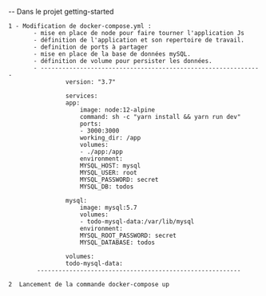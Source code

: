  -- Dans le projet getting-started

    1 - Modification de docker-compose.yml : 
           - mise en place de node pour faire tourner l'application Js
           - définition de l'application et son repertoire de travail.
           - definition de ports à partager 
           - mise en place de la base de données mySQL.
           - définition de volume pour persister les données.
           - --------------------------------------------------------------
                    version: "3.7"

                    services:
                    app:
                        image: node:12-alpine
                        command: sh -c "yarn install && yarn run dev"
                        ports:
                        - 3000:3000
                        working_dir: /app
                        volumes:
                        - ./app:/app
                        environment:
                        MYSQL_HOST: mysql
                        MYSQL_USER: root
                        MYSQL_PASSWORD: secret
                        MYSQL_DB: todos

                    mysql:
                        image: mysql:5.7
                        volumes:
                        - todo-mysql-data:/var/lib/mysql
                        environment:
                        MYSQL_ROOT_PASSWORD: secret
                        MYSQL_DATABASE: todos

                    volumes:
                    todo-mysql-data:
            ---------------------------------------------------------
               
    2  Lancement de la commande docker-compose up 


